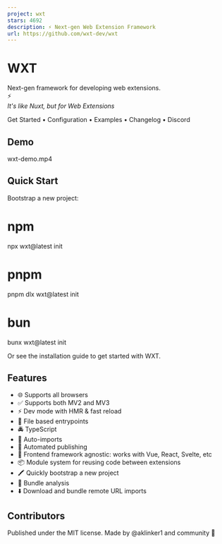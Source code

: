 ```yaml
---
project: wxt
stars: 4692
description: ⚡ Next-gen Web Extension Framework
url: https://github.com/wxt-dev/wxt
---
```


WXT
===

Next-gen framework for developing web extensions.  
⚡  
_It's like Nuxt, but for Web Extensions_

Get Started • Configuration • Examples • Changelog • Discord

Demo
----

wxt-demo.mp4

Quick Start
-----------

Bootstrap a new project:

# npm
npx wxt@latest init

# pnpm
pnpm dlx wxt@latest init

# bun
bunx wxt@latest init

Or see the installation guide to get started with WXT.

Features
--------

-   🌐 Supports all browsers
-   ✅ Supports both MV2 and MV3
-   ⚡ Dev mode with HMR & fast reload
-   📂 File based entrypoints
-   🚔 TypeScript
-   🦾 Auto-imports
-   🤖 Automated publishing
-   🎨 Frontend framework agnostic: works with Vue, React, Svelte, etc
-   📦 Module system for reusing code between extensions
-   🖍️ Quickly bootstrap a new project
-   📏 Bundle analysis
-   ⬇️ Download and bundle remote URL imports

Contributors
------------

Published under the MIT license. Made by @aklinker1 and community 💛
